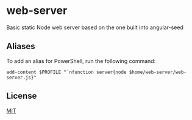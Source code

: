 web-server
==========

Basic static Node web server based on the one built into angular-seed

Aliases
-------

To add an alias for PowerShell, run the following command:

	add-content $PROFILE "`nfunction server{node $home/web-server/web-server.js}"

License
-------

[MIT](LICENSE)
